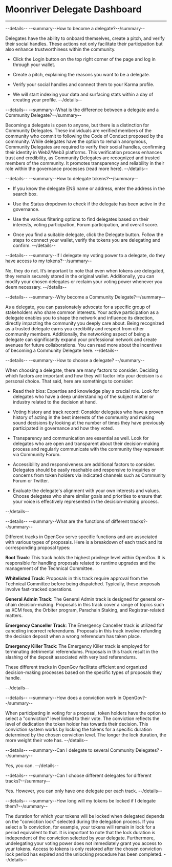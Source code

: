 # Moonriver Delegate Dashboard
---
--details--
--summary--How to become a delegate?--/summary--

Delegates have the ability to onboard themselves, create a pitch, and verify their social handles. These actions not only facilitate their participation but also enhance trustworthiness within the community.

- Click the Login button on the top right corner of the page and log in through your wallet.

- Create a pitch, explaining the reasons you want to be a delegate.

- Verify your social handles and connect them to your Karma profile.

- We will start indexing your data and surfacing stats within a day of creating your profile.
--/details--

--details--
--summary--What is the difference between a delegate and a Community Delegate?--/summary--

Becoming a delegate is open to anyone, but there is a distinction for Community Delegates. These individuals are verified members of the community who commit to following the Code of Conduct proposed by the community. While delegates have the option to remain anonymous, Community Delegates are required to verify their social handles, confirming their identity in Web2/Web3 platforms. This verification process enhances trust and credibility, as Community Delegates are recognized and trusted members of the community. It promotes transparency and reliability in their role within the governance processes (read more here).
--/details--

--details--
--summary--How to delegate tokens?--/summary--

- If you know the delegate ENS name or address, enter the address in the search box.

- Use the Status dropdown to check if the delegate has been active in the governance.

- Use the various filtering options to find delegates based on their interests, voting participation, Forum participation, and overall score.

- Once you find a suitable delegate, click the Delegate button. Follow the steps to connect your wallet, verify the tokens you are delegating and confirm.
--/details--

--details--
--summary--If I delegate my voting power to a delegate, do they have access to my tokens?--/summary--

No, they do not. It’s important to note that even when tokens are delegated, they remain securely stored in the original wallet. Additionally, you can modify your chosen delegates or reclaim your voting power whenever you deem necessary.
--/details--

--details--
--summary--Why become a Community Delegate?--/summary--

As a delegate, you can passionately advocate for a specific group of stakeholders who share common interests. Your active participation as a delegate enables you to shape the network and influence its direction, directly impacting the community you deeply care about. Being recognized as a trusted delegate earns you credibility and respect from other community members. Additionally, the networking aspect of being a delegate can significantly expand your professional network and create avenues for future collaborations. You can read more about the incentives of becoming a Community Delegate here. 
--/details--

--details--
--summary--How to choose a delegate? --/summary--

When choosing a delegate, there are many factors to consider. Deciding which factors are important and how they will factor into your decision is a personal choice. That said, here are somethings to consider: 

- Read their bios: Expertise and knowledge play a crucial role. Look for delegates who have a deep understanding of the subject matter or industry related to the decision at hand.

- Voting history and track record: Consider delegates who have a proven history of acting in the best interests of the community and making sound decisions by looking at the number of times they have previously participated in governance and how they voted.

- Transparency and communication are essential as well. Look for delegates who are open and transparent about their decision-making process and regularly communicate with the community they represent via Community Forum.

- Accessibility and responsiveness are additional factors to consider. Delegates should be easily reachable and responsive to inquiries or concerns from token holders via indicated channels such as Community Forum or Twitter.

- Evaluate the delegate's alignment with your own interests and values. Choose delegates who share similar goals and priorities to ensure that your voice is effectively represented in the decision-making process.

--/details--

--details--
--summary--What are the functions of different tracks?--/summary--

Different tracks in OpenGov serve specific functions and are associated with various types of proposals. Here is a breakdown of each track and its corresponding proposal types:

**Root Track**: This track holds the highest privilege level within OpenGov. It is responsible for handling proposals related to runtime upgrades and the management of the Technical Committee.

**Whitelisted Track**: Proposals in this track require approval from the Technical Committee before being dispatched. Typically, these proposals involve fast-tracked operations.

**General Admin Track**: The General Admin track is designed for general on-chain decision-making. Proposals in this track cover a range of topics such as XCM fees, the Orbiter program, Parachain Staking, and Registrar-related matters.

**Emergency Canceller Track**: The Emergency Canceller track is utilized for canceling incorrect referendums. Proposals in this track involve refunding the decision deposit when a wrong referendum has taken place.

**Emergency Killer Track**: The Emergency Killer track is employed for terminating detrimental referendums. Proposals in this track result in the slashing of the deposit associated with very bad referendums.

These different tracks in OpenGov facilitate efficient and organized decision-making processes based on the specific types of proposals they handle.

--/details--

--details--
--summary--How does a conviction work in OpenGov?--/summary--

When participating in voting for a proposal, token holders have the option to select a "conviction" level linked to their vote. The conviction reflects the level of dedication the token holder has towards their decision. This conviction system works by locking the tokens for a specific duration determined by the chosen conviction level. The longer the lock duration, the more weight their vote has. 
--/details--

--details--
--summary--Can I delegate to several Community Delegates? --/summary--

Yes, you can.
--/details--

--details--
--summary--Can I choose different delegates for different tracks?--/summary--

Yes. However, you can only have one delegate per each track. 
--/details--

--details--
--summary--How long will my tokens be locked if I delegate them?--/summary--

The duration for which your tokens will be locked when delegated depends on the "conviction lock" selected during the delegation process. If you select a 1x conviction, for example, your tokens will remain in lock for a period equivalent to that. It is important to note that the lock duration is independent of the conviction selected by your delegate. Furthermore, undelegating your voting power does not immediately grant you access to your tokens. Access to tokens is only restored after the chosen conviction lock period has expired and the unlocking procedure has been completed.
--/details--
